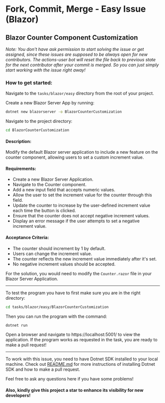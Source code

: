 # Fork, Commit, Merge - Easy Issue (Blazor)

## Blazor Counter Component Customization
*Note: You don't have ask permission to start solving the issue or get assigned, since these issues are supposed to be always open for new contributors. The actions-user bot will reset the file back to previous state for the next contributor after your commit is merged. So you can just simply start working with the issue right away!*

### How to get started:
Navigate to the `tasks/blazor/easy` directory from the root of your project.

Create a new Blazor Server App by running:
```bash
dotnet new blazorserver -o BlazorCounterCustomization
```
Navigate to the project directory:
```bash
cd BlazorCounterCustomization
```

#### Description:

Modify the default Blazor server application to include a new feature on the counter component, allowing users to set a custom increment value.

#### Requirements:

-   Create a new Blazor Server Application.
-   Navigate to the Counter component.
-   Add a new input field that accepts numeric values.
-   Allow the user to set the increment value for the counter through this field.
-   Update the counter to increase by the user-defined increment value each time the button is clicked.
-   Ensure that the counter does not accept negative increment values.
-   Display an error message if the user attempts to set a negative increment value.

#### Acceptance Criteria:

-   The counter should increment by 1 by default.
-   Users can change the increment value.
-   The counter reflects the new increment value immediately after it's set.
-   No negative increment values should be accepted.

For the solution, you would need to modify the `Counter.razor` file in your Blazor Server Application.

---

To test the program you have to first make sure you are in the right directory:
```bash
cd tasks/blazor/easy/BlazorCounterCustomization
```

Then you can run the program with the command:
```bash
dotnet run
```

Open a browser and navigate to https://localhost:5001/ to view the application.
If the program works as requested in the task, you are ready to make a pull request!

---

To work with this issue, you need to have Dotnet SDK installed to your local machine.
Check out [README.md](https://github.com/nikohoffren/fork-commit-merge/blob/main/README.md) for more instructions of installing Dotnet SDK and how to make a pull request.

Feel free to ask any questions here if you have some problems!

#### Also, kindly give this project a star to enhance its visibility for new developers!
